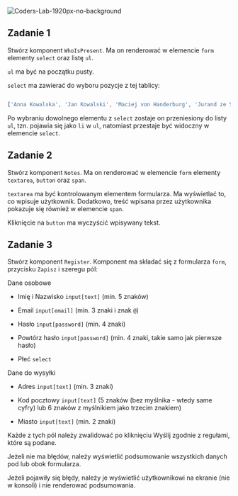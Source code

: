 ![Coders-Lab-1920px-no-background](https://user-images.githubusercontent.com/30623667/104709387-2b7ac180-571f-11eb-9b94-517aa6d501c9.png)



## Zadanie 1

Stwórz komponent `WhoIsPresent`. Ma on renderować w elemencie `form` elementy `select` oraz listę `ul`.

`ul` ma być na początku pusty.

`select` ma zawierać do wyboru pozycje z tej tablicy:

```JavaScript

['Anna Kowalska', 'Jan Kowalski', 'Maciej von Handerburg', 'Jurand ze Spychowa'];

```

Po wybraniu dowolnego elementu z `select` zostaje on przeniesiony do listy `ul`, tzn. pojawia się jako `li` w `ul`, natomiast przestaje być widoczny w elemencie `select`.



## Zadanie 2

Stwórz komponent `Notes`. Ma on renderować w elemencie `form` elementy `textarea`, `button` oraz `span`.

`textarea` ma być kontrolowanym elementem formularza. Ma wyświetlać to, co wpisuje użytkownik. Dodatkowo, treść wpisana przez użytkownika pokazuje się również w elemencie `span`.

Kliknięcie na `button` ma wyczyścić wpisywany tekst.



## Zadanie 3

Stwórz komponent `Register`. Komponent ma składać się z formularza `form`, przycisku `Zapisz` i szeregu pól:

Dane osobowe

- Imię i Nazwisko `input[text]` (min. 5 znaków)

- Email `input[email]` (min. 3 znaki i znak `@`)

- Hasło `input[password]` (min. 4 znaki)

- Powtórz hasło `input[password]` (min. 4 znaki, takie samo jak pierwsze hasło)

- Płeć `select`

Dane do wysyłki

- Adres `input[text]` (min. 3 znaki)

- Kod pocztowy `input[text]` (5 znaków (bez myślnika - wtedy same cyfry) lub 6 znaków z myślnikiem jako trzecim znakiem)

- Miasto `input[text]` (min. 2 znaki)

Każde z tych pól należy zwalidować po kliknięciu Wyślij zgodnie z regułami, które są podane.

Jeżeli nie ma błędów, należy wyświetlić podsumowanie wszystkich danych pod lub obok formularza.

Jeżeli pojawiły się błędy, należy je wyświetlić użytkownikowi na ekranie (nie w konsoli) i nie renderować podsumowania.

